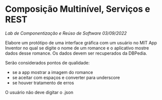 # Composição Multinível, Serviços e REST
*Lab de Componentização e Reúso de Software 03/09/2022*

Elabore um protótipo de uma interface gráfica com um usuário no MIT App Inventor no qual se digite o nome de um romance e o aplicativo mostre dados desse romance. Os dados devem ser recuperados da DBPedia.

Serão considerados pontos de qualidade:
* se a app mostrar a imagem do romance
* se aceitar com espaços e converter para underscore
* se houver tratamento de erros

O usuário não deve digitar o .json
